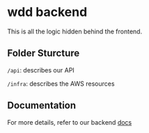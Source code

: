 # wdd backend

This is all the logic hidden behind the frontend.

## Folder Sturcture

`/api`: describes our API

`/infra`: describes the AWS resources

## Documentation

For more details, refer to our backend [docs](https://docs.google.com/document/d/17yiiy5EzTXNe0on-ZBXNDYjIJ7g34Ipffub8e1fQuCs/edit?usp=sharing)
